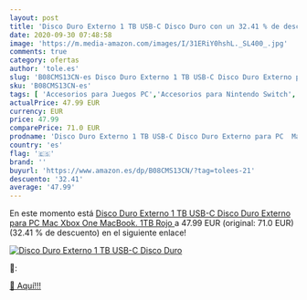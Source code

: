 ```yaml
---
layout: post
title: 'Disco Duro Externo 1 TB USB-C Disco Duro con un 32.41 % de descuento'
date: 2020-09-30 07:48:58
image: 'https://m.media-amazon.com/images/I/31ERiY0hshL._SL400_.jpg'
comments: true
category: ofertas
author: 'tole.es'
slug: 'B08CMS13CN-es Disco Duro Externo 1 TB USB-C Disco Duro Externo para PC...'
sku: 'B08CMS13CN-es'
tags: [ 'Accesorios para Juegos PC','Accesorios para Nintendo Switch','Accesorios para PlayStation 4','Accesorios para PlayStation 5','Accesorios para Xbox One','Accesorios para Xbox Series X y S','Electrónica','Figuras interactivas para Nintendo 3DS y 2DS','Fundas para PlayStation 4','Fundas para Xbox One','Fundas y almacenamiento para PlayStation 4','Fundas y almacenamiento para Xbox One','Hardware y juegos para Nintendo 3DS y 2DS','Hardware y juegos para Nintendo Switch','Hardware y juegos para PlayStation 4','Hardware y juegos para PlayStation 5','Hardware y juegos para Xbox One','Hardware y juegos para Xbox Series X y S','Juego de mesa','Juegos de miniaturas','Juegos para Nintendo Switch','Juegos para PlayStation 4','Juegos para Xbox One','Juegos y Accesorios para PC','Juegos y accesorios para juegos','Juguetes','Juguetes y juegos','Mandos para Nintendo Switch','Mandos y controles para PlayStation 5','Mandos y controles para Xbox Series X y S','Packs de accesorios para PlayStation 4','Sistemas precursores y micro consolas','Videojuegos','xbox', ]
actualPrice: 47.99 EUR
currency: EUR
price: 47.99
comparePrice: 71.0 EUR
prodname: 'Disco Duro Externo 1 TB USB-C Disco Duro Externo para PC  Mac  Xbox One  MacBook. 1TB Rojo '
country: 'es'
flag: '🇪🇸'
brand: ''
buyurl: 'https://www.amazon.es/dp/B08CMS13CN/?tag=tolees-21'
descuento: '32.41'
average: '47.99'
---
```


En este momento está [Disco Duro Externo 1 TB USB-C Disco Duro Externo para PC  Mac  Xbox One  MacBook. 1TB Rojo ](https://www.amazon.es/dp/B08CMS13CN/?tag=tolees-21) a 47.99 EUR (original: 71.0 EUR) (32.41 %  de descuento) en el siguiente enlace!

[![Disco Duro Externo 1 TB USB-C Disco Duro](https://m.media-amazon.com/images/I/31ERiY0hshL._SL400_.jpg)](https://www.amazon.es/dp/B08CMS13CN/?tag=tolees-21)

🔎:


[🛒 Aquí!!!](https://www.amazon.es/dp/B08CMS13CN/?tag=tolees-21)

